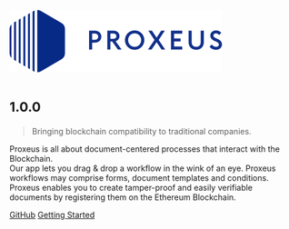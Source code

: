 ![logo](_media/proxeus_logo.svg)

# <small>1.0.0</small>

> Bringing blockchain compatibility to traditional companies.

Proxeus is all about document-centered processes that interact with the Blockchain.  
Our app lets you drag & drop a workflow in the wink of an eye. Proxeus workflows may comprise forms, document templates and conditions.  
Proxeus enables you to create tamper-proof and easily verifiable documents by registering them on the Ethereum Blockchain.  

[GitHub](https://github.com/ProxeusApp/proxeus-core)
[Getting Started](quickstart.md) 
